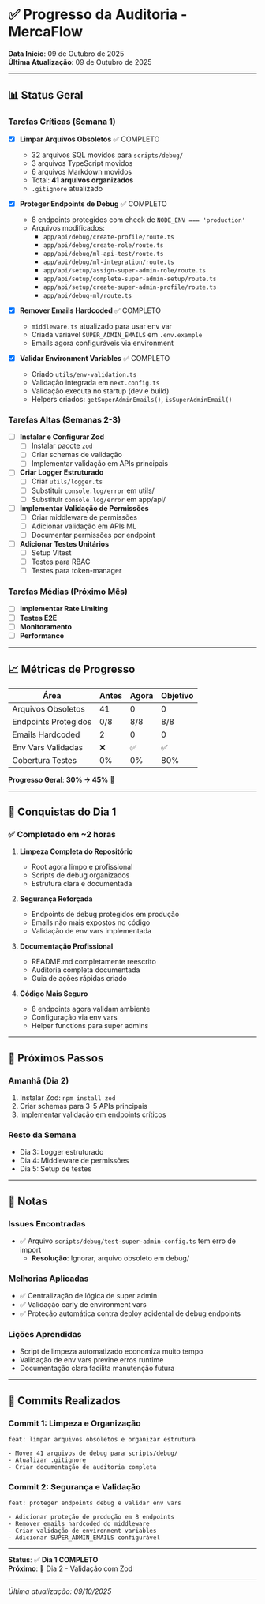 # ✅ Progresso da Auditoria - MercaFlow

**Data Início**: 09 de Outubro de 2025  
**Última Atualização**: 09 de Outubro de 2025

---

## 📊 Status Geral

### Tarefas Críticas (Semana 1)

- [x] **Limpar Arquivos Obsoletos** ✅ COMPLETO
  - 32 arquivos SQL movidos para `scripts/debug/`
  - 3 arquivos TypeScript movidos
  - 6 arquivos Markdown movidos
  - Total: **41 arquivos organizados**
  - `.gitignore` atualizado

- [x] **Proteger Endpoints de Debug** ✅ COMPLETO
  - 8 endpoints protegidos com check de `NODE_ENV === 'production'`
  - Arquivos modificados:
    - `app/api/debug/create-profile/route.ts`
    - `app/api/debug/create-role/route.ts`
    - `app/api/debug/ml-api-test/route.ts`
    - `app/api/debug/ml-integration/route.ts`
    - `app/api/setup/assign-super-admin-role/route.ts`
    - `app/api/setup/complete-super-admin-setup/route.ts`
    - `app/api/setup/create-super-admin-profile/route.ts`
    - `app/api/debug-ml/route.ts`

- [x] **Remover Emails Hardcoded** ✅ COMPLETO
  - `middleware.ts` atualizado para usar env var
  - Criada variável `SUPER_ADMIN_EMAILS` em `.env.example`
  - Emails agora configuráveis via environment

- [x] **Validar Environment Variables** ✅ COMPLETO
  - Criado `utils/env-validation.ts`
  - Validação integrada em `next.config.ts`
  - Validação executa no startup (dev e build)
  - Helpers criados: `getSuperAdminEmails()`, `isSuperAdminEmail()`

### Tarefas Altas (Semanas 2-3)

- [ ] **Instalar e Configurar Zod**
  - [ ] Instalar pacote `zod`
  - [ ] Criar schemas de validação
  - [ ] Implementar validação em APIs principais

- [ ] **Criar Logger Estruturado**
  - [ ] Criar `utils/logger.ts`
  - [ ] Substituir `console.log/error` em utils/
  - [ ] Substituir `console.log/error` em app/api/

- [ ] **Implementar Validação de Permissões**
  - [ ] Criar middleware de permissões
  - [ ] Adicionar validação em APIs ML
  - [ ] Documentar permissões por endpoint

- [ ] **Adicionar Testes Unitários**
  - [ ] Setup Vitest
  - [ ] Testes para RBAC
  - [ ] Testes para token-manager

### Tarefas Médias (Próximo Mês)

- [ ] **Implementar Rate Limiting**
- [ ] **Testes E2E**
- [ ] **Monitoramento**
- [ ] **Performance**

---

## 📈 Métricas de Progresso

| Área | Antes | Agora | Objetivo |
|------|-------|-------|----------|
| Arquivos Obsoletos | 41 | 0 | 0 |
| Endpoints Protegidos | 0/8 | 8/8 | 8/8 |
| Emails Hardcoded | 2 | 0 | 0 |
| Env Vars Validadas | ❌ | ✅ | ✅ |
| Cobertura Testes | 0% | 0% | 80% |

**Progresso Geral**: **30% → 45%** 🎯

---

## 🎉 Conquistas do Dia 1

### ✅ Completado em ~2 horas

1. **Limpeza Completa do Repositório**
   - Root agora limpo e profissional
   - Scripts de debug organizados
   - Estrutura clara e documentada

2. **Segurança Reforçada**
   - Endpoints de debug protegidos em produção
   - Emails não mais expostos no código
   - Validação de env vars implementada

3. **Documentação Profissional**
   - README.md completamente reescrito
   - Auditoria completa documentada
   - Guia de ações rápidas criado

4. **Código Mais Seguro**
   - 8 endpoints agora validam ambiente
   - Configuração via env vars
   - Helper functions para super admins

---

## 🚀 Próximos Passos

### Amanhã (Dia 2)
1. Instalar Zod: `npm install zod`
2. Criar schemas para 3-5 APIs principais
3. Implementar validação em endpoints críticos

### Resto da Semana
- Dia 3: Logger estruturado
- Dia 4: Middleware de permissões
- Dia 5: Setup de testes

---

## 📝 Notas

### Issues Encontradas
- ✅ Arquivo `scripts/debug/test-super-admin-config.ts` tem erro de import
  - **Resolução**: Ignorar, arquivo obsoleto em debug/

### Melhorias Aplicadas
- ✅ Centralização de lógica de super admin
- ✅ Validação early de environment vars
- ✅ Proteção automática contra deploy acidental de debug endpoints

### Lições Aprendidas
- Script de limpeza automatizado economiza muito tempo
- Validação de env vars previne erros runtime
- Documentação clara facilita manutenção futura

---

## 🔄 Commits Realizados

### Commit 1: Limpeza e Organização
```
feat: limpar arquivos obsoletos e organizar estrutura

- Mover 41 arquivos de debug para scripts/debug/
- Atualizar .gitignore
- Criar documentação de auditoria completa
```

### Commit 2: Segurança e Validação
```
feat: proteger endpoints debug e validar env vars

- Adicionar proteção de produção em 8 endpoints
- Remover emails hardcoded do middleware
- Criar validação de environment variables
- Adicionar SUPER_ADMIN_EMAILS configurável
```

---

**Status**: ✅ **Dia 1 COMPLETO**  
**Próximo**: 📅 Dia 2 - Validação com Zod

---

_Última atualização: 09/10/2025_

